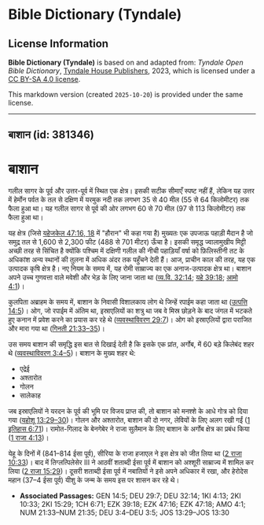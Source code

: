 # Bible Dictionary (Tyndale)

## License Information

**Bible Dictionary (Tyndale)** is based on and adapted from: _Tyndale Open Bible Dictionary_, [Tyndale House Publishers](https://tyndaleopenresources.com/), 2023, which is licensed under a [CC BY-SA 4.0 license](https://creativecommons.org/licenses/by-sa/4.0/legalcode.en).

This markdown version (created `2025-10-20`) is provided under the same license.



--------------------------------

## बाशान (id: 381346)

बाशान
=====

गलील सागर के पूर्व और उत्तर\-पूर्व में स्थित एक क्षेत्र। इसकी सटीक सीमाएँ स्पष्ट नहीं हैं, लेकिन यह उत्तर में हेर्मोन पर्वत के तल से दक्षिण में यरमुक नदी तक लगभग 35 से 40 मील (55 से 64 किलोमीटर) तक फैला हुआ था। यह गलील सागर से पूर्व की ओर लगभग 60 से 70 मील (97 से 113 किलोमीटर) तक फैला हुआ था।

यह क्षेत्र (जिसे [यहेजकेल 47:16, 18](https://ref.ly/Ezek47:16,Ezek47:18) में "हौरान" भी कहा गया है) मुख्यतः एक उपजाऊ पहाड़ी मैदान है जो समुद्र तल से 1,600 से 2,300 फीट (488 से 701 मीटर) ऊँचा है। इसकी समृद्ध ज्वालामुखीय मिट्टी अच्छी तरह से सिंचित है क्योंकि पश्चिम में दक्षिणी गलील की नीची पहाड़ियाँ वर्षा को फ़िलिस्तीनी तट के अधिकांश अन्य स्थानों की तुलना में अधिक अंदर तक पहुँचने देती हैं। आज, प्राचीन काल की तरह, यह एक उत्पादक कृषि क्षेत्र है। नए नियम के समय में, यह रोमी साम्राज्य का एक अनाज\-उत्पादक क्षेत्र था। बाशान अपने उच्च गुणवत्ता वाले मवेशी और भेड़ के लिए जाना जाता था ([व्य.वि. 32:14](https://ref.ly/Deut32:14); [यहे 39:18](https://ref.ly/Ezek39:18); [आमो 4:1](https://ref.ly/Amos4:1))।

कुलपिता अब्राहम के समय में, बाशान के निवासी विशालकाय लोग थे जिन्हें रपाईम कहा जाता था ([उत्पत्ति 14:5](https://ref.ly/Gen14:5))। ओग, जो रपाईम में अंतिम था, इस्राएलियों का शत्रु था जब वे मिस्र छोड़ने के बाद जंगल में भटकते हुए कनान में प्रवेश करने का प्रयास कर रहे थे ([व्यवस्थाविवरण 29:7](https://ref.ly/Deut29:7))। ओग को इस्राएलियों द्वारा पराजित और मारा गया था ([गिनती 21:33–35](https://ref.ly/Num21:33-Num21:35))।

उस समय बाशान की समृद्धि इस बात से दिखाई देती है कि इसके एक प्रांत, अर्गोब, में 60 बड़े किलेबंद शहर थे ([व्यवस्थाविवरण 3:4–5](https://ref.ly/Deut3:4-Deut3:5))। बाशान के मुख्य शहर थे:

* एद्रेई
* अश्तारोत
* गोलन
* सालेकाह

जब इस्राएलियों ने यरदन के पूर्व की भूमि पर विजय प्राप्त की, तो बाशान को मनश्शे के आधे गोत्र को दिया गया ([यहोशू 13:29–30](https://ref.ly/Josh13:29-Josh13:30))। गोलन और अश्तारोत, बाशान की दो नगर, लेवियों के लिए अलग रखी गईं ([1 इतिहास 6:71](https://ref.ly/1Chr6:71))। रामोत\-गिलाद के बेनगेबेर ने राजा सुलैमान के लिए बाशान के अर्गोब क्षेत्र का प्रबंध किया ([1 राजा 4:13](https://ref.ly/1Kgs4:13))।

येहू के दिनों में (841–814 ईसा पूर्व), सीरिया के राजा हजाएल ने इस क्षेत्र को जीत लिया था ([2 राजा 10:33](https://ref.ly/2Kgs10:33))। बाद में तिग्लत्पिलेसेर III ने आठवीं शताब्दी ईसा पूर्व में बाशान को अश्शूरी साम्राज्य में शामिल कर लिया ([2 राजा 15:29](https://ref.ly/2Kgs15:29))। दूसरी शताब्दी ईसा पूर्व में नबातियों ने इसे अपने अधिकार में रखा, और हेरोदेस महान (37–4 ईसा पूर्व) यीशु के जन्म के समय इस पर शासन कर रहे थे।

* **Associated Passages:** GEN 14:5; DEU 29:7; DEU 32:14; 1KI 4:13; 2KI 10:33; 2KI 15:29; 1CH 6:71; EZK 39:18; EZK 47:16; EZK 47:18; AMO 4:1; NUM 21:33–NUM 21:35; DEU 3:4–DEU 3:5; JOS 13:29–JOS 13:30

